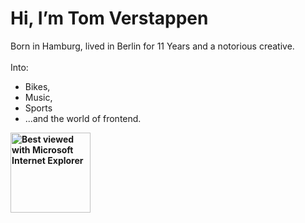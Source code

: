 #     Hi, I’m Tom Verstappen
Born in Hamburg, lived in Berlin for 11 Years and a notorious creative. 
<br>
<br> Into:
- Bikes,
- Music,
- Sports
- ...and the world of frontend.
<b>
<b>
<b>
<b><img src="https://github.com/fnky/fnky/raw/fnky/img/ie.jpg" alt="Best viewed with Microsoft Internet Explorer" align="center" width="128">
 

<!---
TomNicolasVerstappen/TomNicolasVerstappen is a ✨ special ✨ repository because its `README.md` (this file) appears on your GitHub profile.
You can click the Preview link to take a look at your changes.
--->
